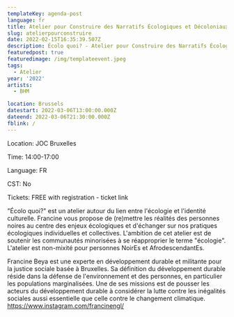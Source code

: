 ```yaml
---
templateKey: agenda-post
language: fr
title: Atelier pour Construire des Narratifs Écologiques et Décoloniaux
slug: atelierpourconstruire
date: 2022-02-15T16:35:39.507Z
description: Écolo quoi? - Atelier pour Construire des Narratifs Écologiques et Décoloniaux
featuredpost: true
featuredimage: /img/templateevent.jpeg
tags:
  - Atelier
year: '2022'
artists:
  - BHM

location: Brussels
datestart: 2022-03-06T13:00:00.000Z
dateend: 2022-03-06T21:30:00.000Z
fblink: /
---
```


Location: JOC Bruxelles

Time: 14:00-17:00

Language: FR

CST: No

Tickets: FREE with registration - ticket link

"Écolo quoi?" est un atelier autour du lien entre l'écologie et l'identité culturelle. Francine vous propose de (re)mettre les réalités des personnes noires au centre des enjeux écologiques et d'échanger sur nos pratiques écologiques individuelles et collectives. L'ambition de cet atelier est de soutenir les communautés minorisées à se réapproprier le terme "écologie". L'atelier est non-mixité pour personnes NoirEs et AfrodescendantEs.


Francine Beya est une experte en développement durable et militante pour la justice sociale basée à Bruxelles. Sa définition du développement durable réside dans la défense de l'environnement et des personnes, en particulier les populations marginalisées. Une de ses missions est de pousser les acteurs du développement durable à considérer la lutte contre les inégalités sociales aussi essentielle que celle contre le changement climatique.
https://www.instagram.com/francinengl/
